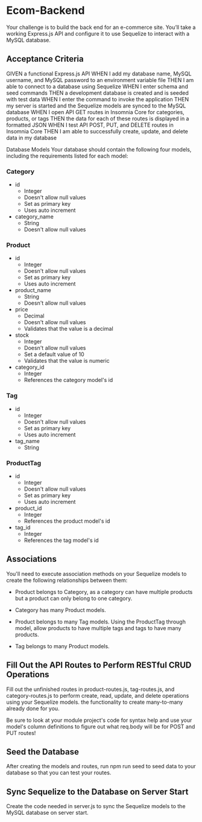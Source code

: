 # Ecom-Backend

Your challenge is to build the back end for an e-commerce site. You’ll take a working Express.js API and configure it to use Sequelize to interact with a MySQL database.

## Acceptance Criteria

GIVEN a functional Express.js API
WHEN I add my database name, MySQL username, and MySQL password to an environment variable file
THEN I am able to connect to a database using Sequelize
WHEN I enter schema and seed commands
THEN a development database is created and is seeded with test data
WHEN I enter the command to invoke the application
THEN my server is started and the Sequelize models are synced to the MySQL database
WHEN I open API GET routes in Insomnia Core for categories, products, or tags
THEN the data for each of these routes is displayed in a formatted JSON
WHEN I test API POST, PUT, and DELETE routes in Insomnia Core
THEN I am able to successfully create, update, and delete data in my database

Database Models
Your database should contain the following four models, including the requirements listed for each model:

### Category

- id
  - Integer
  - Doesn't allow null values
  - Set as primary key
  - Uses auto increment
- category_name
  - String
  - Doesn't allow null values

### Product

- id
  - Integer
  - Doesn't allow null values
  - Set as primary key
  - Uses auto increment
- product_name
  - String
  - Doesn't allow null values
- price
  - Decimal
  - Doesn't allow null values
  - Validates that the value is a decimal
- stock
  - Integer
  - Doesn't allow null values
  - Set a default value of 10
  - Validates that the value is numeric
- category_id
  - Integer
  - References the category model's id

### Tag

- id
  - Integer
  - Doesn't allow null values
  - Set as primary key
  - Uses auto increment
- tag_name
  - String

### ProductTag

- id
  - Integer
  - Doesn't allow null values
  - Set as primary key
  - Uses auto increment
- product_id
  - Integer
  - References the product model's id
- tag_id
  - Integer
  - References the tag model's id

## Associations

You'll need to execute association methods on your Sequelize models to create the following relationships between them:

- Product belongs to Category, as a category can have multiple products but a product can only belong to one category.

- Category has many Product models.

- Product belongs to many Tag models. Using the ProductTag through model, allow products to have multiple tags and tags to have many products.

- Tag belongs to many Product models.

## Fill Out the API Routes to Perform RESTful CRUD Operations

Fill out the unfinished routes in product-routes.js, tag-routes.js, and category-routes.js to perform create, read, update, and delete operations using your Sequelize models. the functionality to create many-to-many already done for you.

Be sure to look at your module project's code for syntax help and use your model's column definitions to figure out what req.body will be for POST and PUT routes!

## Seed the Database

After creating the models and routes, run npm run seed to seed data to your database so that you can test your routes.

## Sync Sequelize to the Database on Server Start

Create the code needed in server.js to sync the Sequelize models to the MySQL database on server start.